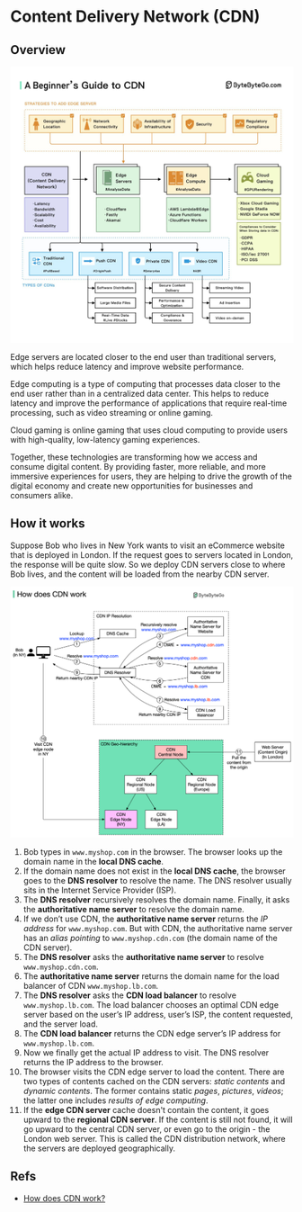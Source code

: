 # Content Delivery Network (CDN)


## Overview

![cnd](./cdn.jpeg)

Edge servers are located closer to the end user than traditional servers, which helps reduce latency and improve website performance.

Edge computing is a type of computing that processes data closer to the end user rather than in a centralized data center. This helps to reduce latency and improve the performance of applications that require real-time processing, such as video streaming or online gaming.

Cloud gaming is online gaming that uses cloud computing to provide users with high-quality, low-latency gaming experiences.

Together, these technologies are transforming how we access and consume digital content. By providing faster, more reliable, and more immersive experiences for users, they are helping to drive the growth of the digital economy and create new opportunities for businesses and consumers alike.

## How it works

Suppose Bob who lives in New York wants to visit an eCommerce website that is deployed in London. If the request goes to servers located in London, the response will be quite slow. So we deploy CDN servers close to where Bob lives, and the content will be loaded from the nearby CDN server. 

![works](./cdn-works.png)


1. Bob types in `www.myshop.com` in the browser. The browser looks up the domain name in the **local DNS cache**.
2. If the domain name does not exist in the **local DNS cache**, the browser goes to the **DNS resolver** to resolve the name. The DNS resolver usually sits in the Internet Service Provider (ISP).
3. The **DNS resolver** recursively resolves the domain name. Finally, it asks the **authoritative name server** to resolve the domain name. 
4. If we don’t use CDN, the **authoritative name server** returns the *IP address* for `www.myshop.com`. But with CDN, the authoritative name server has an *alias pointing* to `www.myshop.cdn.com` (the domain name of the CDN server).
5. The **DNS resolver** asks the **authoritative name server** to resolve `www.myshop.cdn.com`.
6. The **authoritative name server** returns the domain name for the load balancer of CDN `www.myshop.lb.com`.
7. The **DNS resolver** asks the **CDN load balancer** to resolve `www.myshop.lb.com`. The load balancer chooses an optimal CDN edge server based on the user’s IP address, user’s ISP, the content requested, and the server load.
8. The **CDN load balancer** returns the CDN edge server’s IP address for `www.myshop.lb.com`.
9. Now we finally get the actual IP address to visit. The DNS resolver returns the IP address to the browser.    
10. The browser visits the CDN edge server to load the content. There are two types of contents cached on the CDN servers: *static contents* and *dynamic contents*. The former contains static *pages*, *pictures*, *videos*; the latter one includes *results of edge computing*.
11. If the **edge CDN server** cache doesn't contain the content, it goes upward to the **regional CDN server**. If the content is still not found, it will go upward to the central CDN server, or even go to the origin - the London web server. This is called the CDN distribution network, where the servers are deployed geographically.


## Refs 
- [How does CDN work?](https://blog.bytebytego.com/p/how-does-cdn-work)